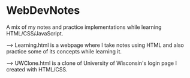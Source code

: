 # WebDevNotes
A mix of my notes and practice implementations while learning HTML/CSS/JavaScript.

--> Learning.html is a webpage where I take notes using HTML and also practice some of its concepts while learning it.

--> UWClone.html is a clone of University of Wisconsin's login page I created with HTML/CSS.
